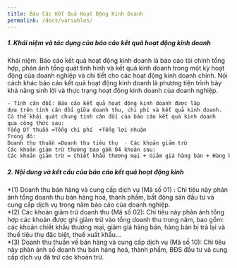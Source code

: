 ```yaml
---
title: Báo Các Kết Quả Hoạt Động Kinh Doanh
permalink: /docs/variables/
---
```



<div class="note">
  <h5> 1. Khái niệm và tác dụng của báo cáo kết quả hoạt động kinh doanh </h5>
  <p>
    Khái niệm: Báo cáo kết quả hoạt động kinh doanh là báo cáo tài 
chính tổng hợp, phản ánh tổng quát tình hình và kết quả kinh doanh 
trong  một  kỳ  hoạt  động  của  doanh  nghiệp  và  chi  tiết  cho  các  hoạt 
động kinh doanh chính. Nói cách khác báo cáo kết quả hoạt động kinh 
doanh là phương tiện trình bày khả năng sinh lời và thực trạng hoạt 
động kinh doanh của doanh nghiệp. 
  </p>
</div>

```sh
- Tính cân đối: Báo cáo kết quả hoạt động kinh doanh được lập 
dựa trên tính cân đối giữa doanh thu, chi phí và kết quả kinh doanh. 
Có thể khái quát chung tính cân đối của báo cáo kết quả kinh doanh 
qua công thức sau: 
Tổng DT thuần =Tổng chi phí  +Tổng lợi nhuận  
Trong đó: 
Doanh thu thuần =Doanh thu tiêu thụ  - Các khoản giảm trừ  
Các khoản giảm trừ thường bao gồm 04 khoản sau:  
Các khoản giảm trừ = Chiết khấu thương mại + Giảm giá hàng bán + Hàng bán bị trả lại + Thuế TTĐB, thuế XK 

```

<div class="note info">
  <h5>2. Nội dung và kết cấu của báo cáo kết quả hoạt động kinh </h5>
  <p>
*(1) Doanh thu bán hàng và cung cấp dịch vụ (Mã số 01) : Chỉ tiêu 
này phản ánh tổng doanh thu bán hàng hoá, thành phẩm, bất động sản 
đầu tư và cung cấp dịch vụ trong năm báo cáo của doanh nghiệp. <br>
*(2) Các khoản giảm trừ doanh thu (Mã số 02): Chỉ tiêu này phản 
ánh tổng hợp các khoản được ghi giảm trừ vào tổng doanh thu trong 
năm, bao gồm: các khoản chiết khấu thương mại, giảm giá hàng bán, 
hàng bán bị trả lại và thuế tiêu thụ đặc biệt, thuế xuất khẩu... <br>
*(3) Doanh thu thuần về bán hàng và cung cấp dịch vụ (Mã số 10): 
Chỉ tiêu này phản ánh số doanh thu bán hàng hoá, thành phẩm, BĐS 
đầu tư và cung cấp dịch vụ đã trừ các khoản trừ.  
  </p>
</div>
